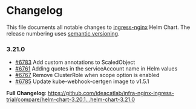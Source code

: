 # Changelog

This file documents all notable changes to [ingress-nginx](https://github.com/ideacatlab/infra-nginx-ingress-trial) Helm Chart. The release numbering uses [semantic versioning](http://semver.org).

### 3.21.0

* [#6783](https://github.com/ideacatlab/infra-nginx-ingress-trial/pull/6783) Add custom annotations to ScaledObject
* [#6761](https://github.com/ideacatlab/infra-nginx-ingress-trial/pull/6761) Adding quotes in the serviceAccount name in Helm values
* [#6767](https://github.com/ideacatlab/infra-nginx-ingress-trial/pull/6767) Remove ClusterRole when scope option is enabled
* [#6785](https://github.com/ideacatlab/infra-nginx-ingress-trial/pull/6785) Update kube-webhook-certgen image to v1.5.1

**Full Changelog**: https://github.com/ideacatlab/infra-nginx-ingress-trial/compare/helm-chart-3.20.1...helm-chart-3.21.0
